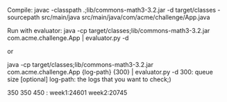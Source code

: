 Compile:
javac -classpath .;lib/commons-math3-3.2.jar -d target/classes -sourcepath src/main/java src/main/java/com/acme/challenge/App.java

Run with evaluator:
java -cp target/classes;lib/commons-math3-3.2.jar com.acme.challenge.App | evaluator.py -d

or

java -cp target/classes;lib/commons-math3-3.2.jar com.acme.challenge.App {log-path} {300} | evaluator.py -d
300: queue size [optional]
log-path: the logs that you want to check;)


350 350 450 :
	week1:24601
	week2:20745

